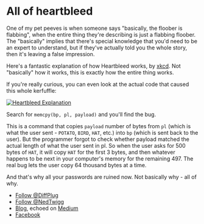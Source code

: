 # All of heartbleed

One of my pet peeves is when someone says "basically, the floober is flabbing", when the entire thing they're describing is just a flabbing floober. The "basically" implies that there's special knowledge that you'd need to be an expert to understand, but if they've actually told you the whole story, then it's leaving a false impression.

Here's a fantastic explanation of how Heartbleed works, by [xkcd](http://xkcd.com/1354/). Not "basically" how it works, this is exactly how the entire thing works.

If you're really curious, you can even look at the actual code that caused this whole kerfuffle:

[![Heartbleed Explanation](http://imgs.xkcd.com/comics/heartbleed_explanation.png)](http://xkcd.com/1354/)

Search for `memcpy(bp, pl, payload)` and you'll find the bug.

This is a command that copies `payload` number of bytes from `pl` (which is what the user sent - `POTATO`, `BIRD`, `HAT`, etc.) into `bp` (which is sent back to the user). But the programmer forgot to check whether payload matched the actual length of what the user sent in pl.  So when the user asks for 500 bytes of `HAT`, it will copy `HAT` for the first 3 bytes, and then whatever happens to be next in your computer's memory for the remaining 497. The real bug lets the user copy 64 thousand bytes at a time.

And that's why all your passwords are ruined now. Not basically why - all of why.

<!---freshmark follow
output = follow;
-->
* [Follow @DiffPlug](https://twitter.com/DiffPlug)
* [Follow @NedTwigg](https://twitter.com/NedTwigg)
* [Blog](http://discuss.diffplug.com/c/blog), echoed on [Medium](https://medium.com/diffplug)
* [Facebook](https://www.facebook.com/DiffPlug)

<!---freshmark /follow -->

